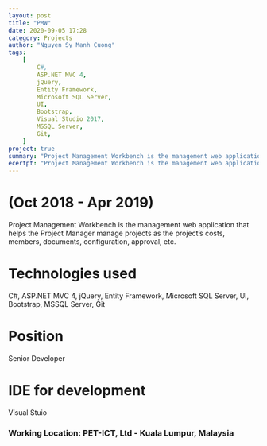 ```yaml
---
layout: post
title: "PMW"
date: 2020-09-05 17:28
category: Projects
author: "Nguyen Sy Manh Cuong"
tags:
    [
        C#,
        ASP.NET MVC 4,
        jQuery,
        Entity Framework,
        Microsoft SQL Server,
        UI,
        Bootstrap,
        Visual Studio 2017,
        MSSQL Server,
        Git,
    ]
project: true
summary: "Project Management Workbench is the management web application that helps the Project Manager manage projects as the project’s costs, members, documents, configuration, approval, etc."
ecertpt: "Project Management Workbench is the management web application that helps the Project Manager manage projects as the project’s costs, members, documents, configuration, approval, etc."
---
```


# (Oct 2018 - Apr 2019)

Project Management Workbench is the management web application that helps the Project Manager manage projects as the project’s costs, members, documents, configuration, approval, etc.

# Technologies used

C#, ASP.NET MVC 4, jQuery, Entity Framework, Microsoft SQL Server, UI, Bootstrap, MSSQL Server, Git

# Position

Senior Developer

# IDE for development

Visual Stuio 

### Working Location: PET-ICT, Ltd - Kuala Lumpur, Malaysia
